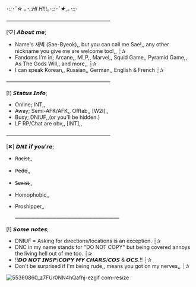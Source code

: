 ･:*:･ﾟ☆ ｡･:*:𝐻𝐼 𝐻𝐼!!｡･:*:･ﾟ★,｡･:*:･

————————————————————

[♡] 𝘼𝙗𝙤𝙪𝙩 𝙢𝙚;

- Name's 새벽 (Sae-Byeok),, but you can call me Sae!,, any other nickname you give me are welcome too!,, ┊✰ 
- Fandoms I'm in; Arcane,, MLP,, Marvel,, Squid Game,, Pyramid Game,, As The Gods Will,, and more,, ┊✰
- I can speak  Korean,, Russian,, German,, English & French ┊✰

————————————————————

[!] 𝙎𝙩𝙖𝙩𝙪𝙨 𝙄𝙣𝙛𝙤;

- Online; INT,,
- Away; Semi-AFK/AFK,, Offtab,, [W2I],,
- Busy; DNIUF,,(or you'll be hidden.)
- LF RP/Chat are obv,, [INT],,
  
————————————————————

[✖] 𝘿𝙉𝙄 𝙞𝙛 𝙮𝙤𝙪'𝙧𝙚;
                                                          
- R̶a̶c̶i̶s̶t̶,,      
- P̶e̶d̶o̶,,        
- S̶e̶x̶i̶s̶t̶,,        
- Homophobic,,  
- Proshipper,,  

  ————————————————————

[!] 𝙎𝙤𝙢𝙚 𝙣𝙤𝙩𝙚𝙨;

- DNIUF = Asking for directions/locations is an exception. ┊✰
- DNC in my name stands for "DO NOT COPY" but being covered annoys the living hell out of me too. ┊✰
- !!𝘿𝙊 𝙉𝙊𝙏 𝙄𝙉𝙎𝙋/𝘾𝙊𝙋𝙔 𝙈𝙔 𝘾𝙃𝘼𝙍𝙎/𝘾𝙊𝙎 & 𝙊𝘾𝙎.!! ┊✰
- Don't be surprised if I'm being rude,, means you got on my nerves,, ┊✰
  
![55360860_z7FUr0NN4hQafhj-ezgif com-resize](https://github.com/user-attachments/assets/056b5806-6991-42af-a8e2-02c45dd6067e)



